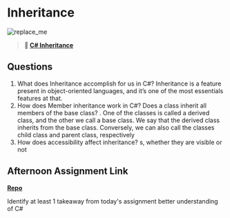 # Inheritance

![replace_me](https://codeworks.blob.core.windows.net/public/assets/img/illustrations/placeholder.svg)

> **📖 [C# Inheritance](https://codeworksacademy.com/fs-student-guide/resources/wk10/04-Inheritance)**

## Questions

1. What does Inheritance accomplish for us in C#?
Inheritance is a feature present in object-oriented languages, and it’s one of the most essentials features at that. 
2. How does Member inheritance work in C#? Does a class inherit all members of the base class?
. One of the classes is called a derived class, and the other we call a base class. We say that the derived class inherits from the base class. Conversely, we can also call the classes child class and parent class, respectively
3. How does accessibility affect inheritance?
s, whether they are visible or not
## Afternoon Assignment Link

**[Repo](https://github.com/JacobNeitzell/AllSpice.git)**

Identify at least 1 takeaway from today's assignment
better understanding of C#